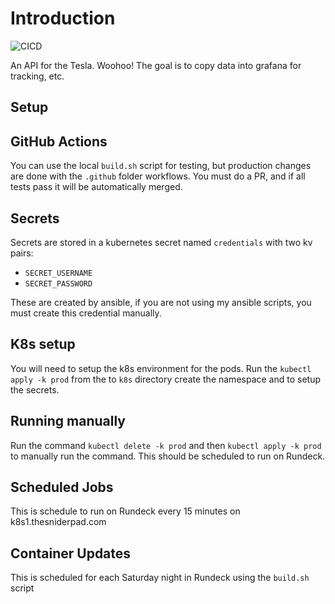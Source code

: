 # Introduction

![CICD](https://github.com/davidasnider/tesla-collector/workflows/Test%20Build%20Merge%20Deploy/badge.svg)

An API for the Tesla.  Woohoo! The goal is to copy data into grafana for tracking, etc.

## Setup

## GitHub Actions

You can use the local `build.sh` script for testing, but production changes are done
with the `.github` folder workflows. You must do a PR, and if all tests pass it
will be automatically merged.

## Secrets

Secrets are stored in a kubernetes secret named `credentials` with two kv pairs:

* `SECRET_USERNAME`
* `SECRET_PASSWORD`

These are created by ansible, if you are not using my ansible scripts, you must
create this credential manually.

## K8s setup

You will need to setup the k8s environment for the pods. Run the `kubectl apply -k prod` from
the to `k8s` directory create the namespace and to setup the secrets.

## Running manually

Run the command `kubectl delete -k prod` and then `kubectl apply -k prod` to manually run the
command. This should be scheduled to run on Rundeck.

## Scheduled Jobs

This is schedule to run on Rundeck every 15 minutes on k8s1.thesniderpad.com

## Container Updates

This is scheduled for each Saturday night in Rundeck using the `build.sh` script
